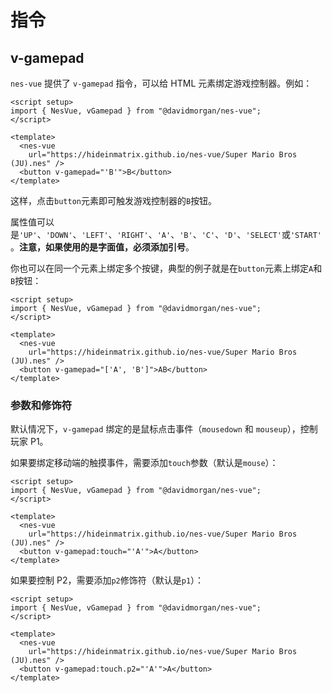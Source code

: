 # 指令

## v-gamepad

`nes-vue` 提供了 `v-gamepad` 指令，可以给 HTML 元素绑定游戏控制器。例如：

```vue
<script setup>
import { NesVue, vGamepad } from "@davidmorgan/nes-vue";
</script>

<template>
  <nes-vue
    url="https://hideinmatrix.github.io/nes-vue/Super Mario Bros (JU).nes" />
  <button v-gamepad="'B'">B</button>
</template>
```

这样，点击`button`元素即可触发游戏控制器的`B`按钮。

属性值可以是`'UP'`、`'DOWN'`、`'LEFT'`、`'RIGHT'`、`'A'`、`'B'`、`'C'`、`'D'`、`'SELECT'`或`'START'`。**注意，如果使用的是字面值，必须添加引号**。

你也可以在同一个元素上绑定多个按键，典型的例子就是在`button`元素上绑定`A`和`B`按钮：

```vue
<script setup>
import { NesVue, vGamepad } from "@davidmorgan/nes-vue";
</script>

<template>
  <nes-vue
    url="https://hideinmatrix.github.io/nes-vue/Super Mario Bros (JU).nes" />
  <button v-gamepad="['A', 'B']">AB</button>
</template>
```

### 参数和修饰符

默认情况下，`v-gamepad` 绑定的是鼠标点击事件（`mousedown` 和 `mouseup`），控制玩家 P1。

如果要绑定移动端的触摸事件，需要添加`touch`参数（默认是`mouse`）：

```vue
<script setup>
import { NesVue, vGamepad } from "@davidmorgan/nes-vue";
</script>

<template>
  <nes-vue
    url="https://hideinmatrix.github.io/nes-vue/Super Mario Bros (JU).nes" />
  <button v-gamepad:touch="'A'">A</button>
</template>
```

如果要控制 P2，需要添加`p2`修饰符（默认是`p1`）：

```vue
<script setup>
import { NesVue, vGamepad } from "@davidmorgan/nes-vue";
</script>

<template>
  <nes-vue
    url="https://hideinmatrix.github.io/nes-vue/Super Mario Bros (JU).nes" />
  <button v-gamepad:touch.p2="'A'">A</button>
</template>
```
